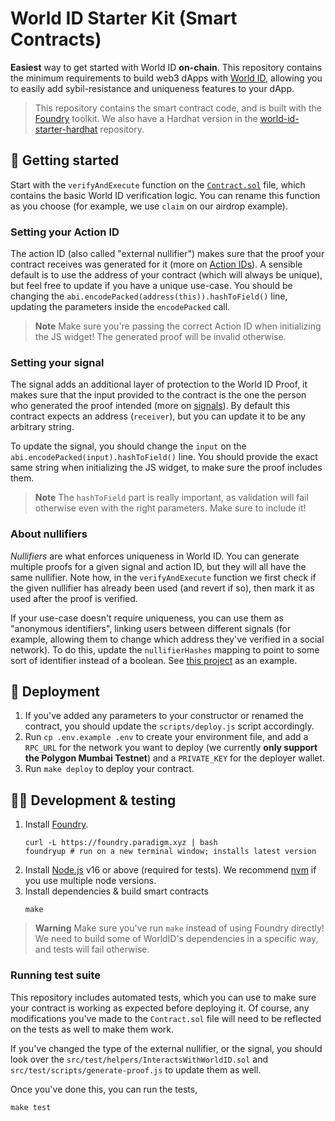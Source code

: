 # World ID Starter Kit (Smart Contracts)

**Easiest** way to get started with World ID **on-chain**. This repository contains the minimum requirements to build web3 dApps with [World ID](#-about-world-id), allowing you to easily add sybil-resistance and uniqueness features to your dApp.

> This repository contains the smart contract code, and is built with the [Foundry](https://getfoundry.sh) toolkit. We also have a Hardhat version in the [world-id-starter-hardhat](https://github.com/worldcoin/world-id-starter-hardhat) repository.

## 🏃 Getting started

Start with the `verifyAndExecute` function on the [`Contract.sol`](src/Contract.sol) file, which contains the basic World ID verification logic. You can rename this function as you choose (for example, we use `claim` on our airdrop example).

### Setting your Action ID

The action ID (also called "external nullifier") makes sure that the proof your contract receives was generated for it (more on [Action IDs](https://id.worldcoin.org/docs/about/glossary#action-id)). A sensible default is to use the address of your contract (which will always be unique), but feel free to update if you have a unique use-case. You should be changing the `abi.encodePacked(address(this)).hashToField()` line, updating the parameters inside the `encodePacked` call.

> **Note** Make sure you're passing the correct Action ID when initializing the JS widget! The generated proof will be invalid otherwise.

### Setting your signal

The signal adds an additional layer of protection to the World ID Proof, it makes sure that the input provided to the contract is the one the person who generated the proof intended (more on [signals](https://id.worldcoin.org/docs/about/glossary#signal)). By default this contract expects an address (`receiver`), but you can update it to be any arbitrary string.

To update the signal, you should change the `input` on the `abi.encodePacked(input).hashToField()` line. You should provide the exact same string when initializing the JS widget, to make sure the proof includes them.

> **Note** The `hashToField` part is really important, as validation will fail otherwise even with the right parameters. Make sure to include it!

### About nullifiers

_Nullifiers_ are what enforces uniqueness in World ID. You can generate multiple proofs for a given signal and action ID, but they will all have the same nullifier. Note how, in the `verifyAndExecute` function we first check if the given nullifier has already been used (and revert if so), then mark it as used after the proof is verified.

If your use-case doesn't require uniqueness, you can use them as "anonymous identifiers", linking users between different signals (for example, allowing them to change which address they've verified in a social network). To do this, update the `nullifierHashes` mapping to point to some sort of identifier instead of a boolean. See [this project](https://github.com/m1guelpf/lens-humancheck/blob/main/src/HumanCheck.sol) as an example.

## 🚀 Deployment

1. If you've added any parameters to your constructor or renamed the contract, you should update the `scripts/deploy.js` script accordingly.
2. Run `cp .env.example .env` to create your environment file, and add a `RPC_URL` for the network you want to deploy (we currently **only support the Polygon Mumbai Testnet**) and a `PRIVATE_KEY` for the deployer wallet.
3. Run `make deploy` to deploy your contract.

## 🧑‍💻 Development & testing

1. Install [Foundry](https://github.com/gakonst/foundry).
    ```
    curl -L https://foundry.paradigm.xyz | bash
    foundryup # run on a new terminal window; installs latest version
    ```
2. Install [Node.js](https://nodejs.org/en/) v16 or above (required for tests). We recommend [nvm](https://github.com/nvm-sh/nvm) if you use multiple node versions.
3. Install dependencies & build smart contracts
    ```
    make
    ```

> **Warning** Make sure you've run `make` instead of using Foundry directly! We need to build some of WorldID's dependencies in a specific way, and tests will fail otherwise.

### Running test suite

This repository includes automated tests, which you can use to make sure your contract is working as expected before deploying it. Of course, any modifications you've made to the `Contract.sol` file will need to be reflected on the tests as well to make them work.

If you've changed the type of the external nullifier, or the signal, you should look over the `src/test/helpers/InteractsWithWorldID.sol` and `src/test/scripts/generate-proof.js` to update them as well.

Once you've done this, you can run the tests,
```
make test
```


<!-- WORLD-ID-SHARED-README-TAG:START - Do not remove or modify this section directly -->
<!-- WORLD-ID-SHARED-README-TAG:END -->
